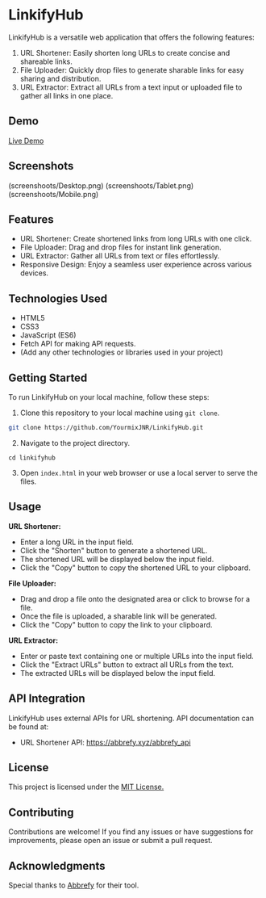 # LinkifyHub

LinkifyHub is a versatile web application that offers the following features:

1. URL Shortener: Easily shorten long URLs to create concise and shareable links.
2. File Uploader: Quickly drop files to generate sharable links for easy sharing and distribution.
3. URL Extractor: Extract all URLs from a text input or uploaded file to gather all links in one place.

## Demo

[Live Demo](https://linkifyhub.netlify.app/)
## Screenshots

(screenshoots/Desktop.png)
(screenshoots/Tablet.png)
(screenshoots/Mobile.png)

## Features

- URL Shortener: Create shortened links from long URLs with one click.
- File Uploader: Drag and drop files for instant link generation.
- URL Extractor: Gather all URLs from text or files effortlessly.
- Responsive Design: Enjoy a seamless user experience across various devices.

## Technologies Used

- HTML5
- CSS3
- JavaScript (ES6)
- Fetch API for making API requests.
- (Add any other technologies or libraries used in your project)

## Getting Started

To run LinkifyHub on your local machine, follow these steps:

1. Clone this repository to your local machine using `git clone`.

```bash
git clone https://github.com/YourmixJNR/LinkifyHub.git
```
2. Navigate to the project directory.
```
cd linkifyhub
```
3. Open `index.html` in your web browser or use a local server to serve the files.

## Usage

**URL Shortener:**

- Enter a long URL in the input field.
- Click the "Shorten" button to generate a shortened URL.
- The shortened URL will be displayed below the input field.
- Click the "Copy" button to copy the shortened URL to your clipboard.

**File Uploader:**

- Drag and drop a file onto the designated area or click to browse for a file.
- Once the file is uploaded, a sharable link will be generated.
- Click the "Copy" button to copy the link to your clipboard.

**URL Extractor:**

- Enter or paste text containing one or multiple URLs into the input field.
- Click the "Extract URLs" button to extract all URLs from the text.
- The extracted URLs will be displayed below the input field.

## API Integration

LinkifyHub uses external APIs for URL shortening. API documentation can be found at:

- URL Shortener API: https://abbrefy.xyz/abbrefy_api

## License

This project is licensed under the [MIT License.](https://opensource.org/licenses/MIT)

## Contributing

Contributions are welcome! If you find any issues or have suggestions for improvements, please open an issue or submit a pull request.

## Acknowledgments

Special thanks to [Abbrefy](https://abbrefy.xyz) for their tool.
